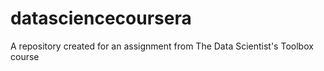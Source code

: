 datasciencecoursera
===================

A repository created for an assignment from The Data Scientist's Toolbox course
